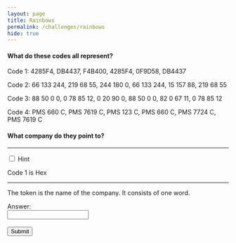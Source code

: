 ```yaml
---
layout: page
title: Rainbows
permalink: /challenges/rainbows
hide: true
---
```


#### What do these codes all represent?

Code 1: 4285F4, DB4437, F4B400, 4285F4, 0F9D58, DB4437
 
Code 2: 66 133 244, 219 68 55, 244 180 0, 66 133 244, 15 157 88, 219 68 55
 
Code 3: 88 50 0 0, 0 78 85 12, 0 20 90 0, 88 50 0 0, 82 0 67 11, 0 78 85 12
 
Code 4: PMS 660 C, PMS 7619 C, PMS 123 C, PMS 660 C, PMS 7724 C, PMS 7619 C

#### What company do they point to?

<!-- Answer - GOOGLE -->

---

<div class="wrap-collapsible">
  <input id="collapsible" class="toggle" type="checkbox">
  <label for="collapsible" class="lbl-toggle">Hint</label>
  <div class="collapsible-content">
    <div class="content-inner">
      <p>
        Code 1 is Hex
      </p>
    </div>
  </div>
</div>

---

The token is the name of the company. It consists of one word.

<form>
    <label for="answer">Answer:</label><br>
    <input type="text" id="submission" name="submission"><br><br>
    <input type="submit" value="Submit" onclick="javascript:checkAnswer('rainbows', document.getElementById('submission').value)">
</form>
